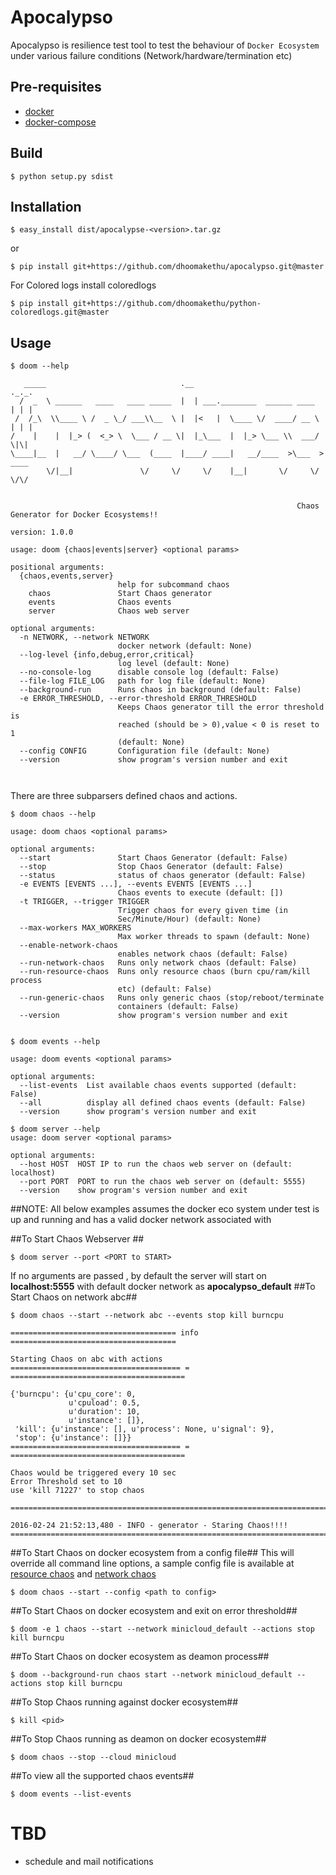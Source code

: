 # **Apocalypso** #

Apocalypso is resilience test tool to test the behaviour of `Docker Ecosystem` under various failure conditions (Network/hardware/termination etc)

## Pre-requisites ##
* [docker](https://docs.docker.com/engine/installation/)
* [docker-compose](https://docs.docker.com/compose/install/)

## Build ##
```
$ python setup.py sdist
```

## Installation ##
```
$ easy_install dist/apocalypse-<version>.tar.gz
```
or
```
$ pip install git+https://github.com/dhoomakethu/apocalypso.git@master
```
For Colored logs install coloredlogs
```
$ pip install git+https://github.com/dhoomakethu/python-coloredlogs.git@master
```

## Usage ##
```
$ doom --help

   _____                              .__                              ._._.
  /  _  \ ______   ____   ____ _____  |  | ___.________  ______ ____   | | |
 /  /_\  \\____ \ /  _ \_/ ___\\__  \ |  |<   |  \____ \/  ____/ __ \  | | |
/    |    |  |_> (  <_> \  \___ / __ \|  |_\___  |  |_> \___ \\  ___/   \|\|
\____|__  |   __/ \____/ \___  (____  |____/ ____|   __/____  >\___  >  ____
        \/|__|               \/     \/     \/    |__|       \/     \/   \/\/


                                                                Chaos Generator for Docker Ecosystems!!
                                                                version: 1.0.0

usage: doom {chaos|events|server} <optional params>

positional arguments:
  {chaos,events,server}
                        help for subcommand chaos
    chaos               Start Chaos generator
    events              Chaos events
    server              Chaos web server

optional arguments:
  -n NETWORK, --network NETWORK
                        docker network (default: None)
  --log-level {info,debug,error,critical}
                        log level (default: None)
  --no-console-log      disable console log (default: False)
  --file-log FILE_LOG   path for log file (default: None)
  --background-run      Runs chaos in background (default: False)
  -e ERROR_THRESHOLD, --error-threshold ERROR_THRESHOLD
                        Keeps Chaos generator till the error threshold is
                        reached (should be > 0),value < 0 is reset to 1
                        (default: None)
  --config CONFIG       Configuration file (default: None)
  --version             show program's version number and exit

  
```

There are three subparsers defined chaos and actions.

```
$ doom chaos --help

usage: doom chaos <optional params>

optional arguments:
  --start               Start Chaos Generator (default: False)
  --stop                Stop Chaos Generator (default: False)
  --status              status of chaos generator (default: False)
  -e EVENTS [EVENTS ...], --events EVENTS [EVENTS ...]
                        Chaos events to execute (default: [])
  -t TRIGGER, --trigger TRIGGER
                        Trigger chaos for every given time (in
                        Sec/Minute/Hour) (default: None)
  --max-workers MAX_WORKERS
                        Max worker threads to spawn (default: None)
  --enable-network-chaos
                        enables network chaos (default: False)
  --run-network-chaos   Runs only network chaos (default: False)
  --run-resource-chaos  Runs only resource chaos (burn cpu/ram/kill process
                        etc) (default: False)
  --run-generic-chaos   Runs only generic chaos (stop/reboot/terminate
                        containers (default: False)
  --version             show program's version number and exit


```

```
$ doom events --help

usage: doom events <optional params>

optional arguments:
  --list-events  List available chaos events supported (default: False)
  --all          display all defined chaos events (default: False)
  --version      show program's version number and exit
```

```
$ doom server --help
usage: doom server <optional params>

optional arguments:
  --host HOST  HOST IP to run the chaos web server on (default: localhost)
  --port PORT  PORT to run the chaos web server on (default: 5555)
  --version    show program's version number and exit
```
##NOTE: All below examples assumes the docker eco system under test is up and running and has a valid docker network associated with

##To Start Chaos Webserver ##
```
$ doom server --port <PORT to START>

```
If no arguments are passed , by default the server will start on **localhost:5555** with default docker network as **apocalypso_default**
##To Start Chaos on network abc##
```
$ doom chaos --start --network abc --events stop kill burncpu

===================================== info =====================================

Starting Chaos on abc with actions
====================================== = =======================================

{'burncpu': {u'cpu_core': 0,
             u'cpuload': 0.5,
             u'duration': 10,
             u'instance': []},
 'kill': {u'instance': [], u'process': None, u'signal': 9},
 'stop': {u'instance': []}}
====================================== = =======================================

Chaos would be triggered every 10 sec
Error Threshold set to 10
use 'kill 71227' to stop chaos

================================================================================

2016-02-24 21:52:13,480 - INFO - generator - Staring Chaos!!!!
================================================================================

```

##To Start Chaos on docker ecosystem from a config file##
This will override all command line options, a sample config file is available at 
[resource chaos](apocalypso/config/chaos.yml) and [network chaos](apocalypso/config/network_chaos.yml) 

```
$ doom chaos --start --config <path to config>
```

##To Start Chaos on docker ecosystem and exit on error threshold##
```
$ doom -e 1 chaos --start --network minicloud_default --actions stop kill burncpu
```

##To Start Chaos on docker ecosystem as deamon process##
```
$ doom --background-run chaos start --network minicloud_default --actions stop kill burncpu
```

##To Stop Chaos running against docker ecosystem##
```
$ kill <pid>
```

##To Stop Chaos running as deamon on docker ecosystem##
```
$ doom chaos --stop --cloud minicloud
```

##To view all the supported chaos events##
```
$ doom events --list-events
```

# **TBD** #
* schedule and mail notifications